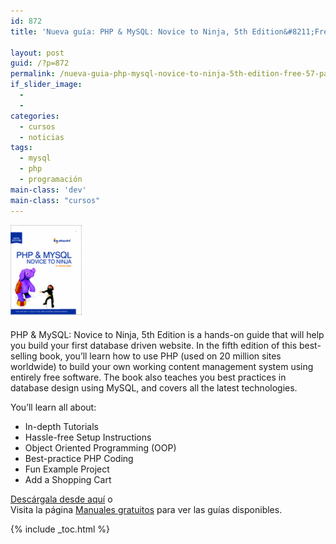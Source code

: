 ```yaml
---
id: 872
title: 'Nueva guía: PHP & MySQL: Novice to Ninja, 5th Edition&#8211;Free 57 Page Preview'

layout: post
guid: /?p=872
permalink: /nueva-guia-php-mysql-novice-to-ninja-5th-edition-free-57-page-preview/
if_slider_image:
  - 
  - 
categories:
  - cursos
  - noticias
tags:
  - mysql
  - php
  - programación
main-class: 'dev'
main-class: "cursos"
---
```

[<img src="/assets/img/2012/08/w_sitb33c1.gif" alt="PHP & MySQL: Novice to Ninja, 5th Edition--Free 57 Page Preview" title="PHP & MySQL: Novice to Ninja, 5th Edition--Free 57 Page Preview" width="114" height="150" class="alignleft size-full wp-image-873" />][1]

PHP & MySQL: Novice to Ninja, 5th Edition is a hands-on guide that will help you build your first database driven website. In the fifth edition of this best-selling book, you&#8217;ll learn how to use PHP (used on 20 million sites worldwide) to build your own working content management system using entirely free software. The book also teaches you best practices in database design using MySQL, and covers all the latest technologies.

You&#8217;ll learn all about:

  * In-depth Tutorials
  * Hassle-free Setup Instructions
  * Object Oriented Programming (OOP)
  * Best-practice PHP Coding
  * Fun Example Project
  * Add a Shopping Cart

[Descárgala desde aquí][1] o  
Visita la página [Manuales gratuitos][2] para ver las guías disponibles.



 [1]: http://elbauldelprogramador.tradepub.com/c/pubRD.mpl?sr=oc&_t=oc:&pc=w_sitb33/prgm.cgi
 [2]: /manuales-gratuitos/

{% include _toc.html %}
